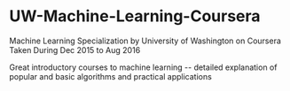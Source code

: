 # UW-Machine-Learning-Coursera
Machine Learning Specialization by University of Washington on Coursera  
Taken During Dec 2015 to Aug 2016  

Great introductory courses to machine learning -- detailed explanation of popular and basic algorithms and practical applications

